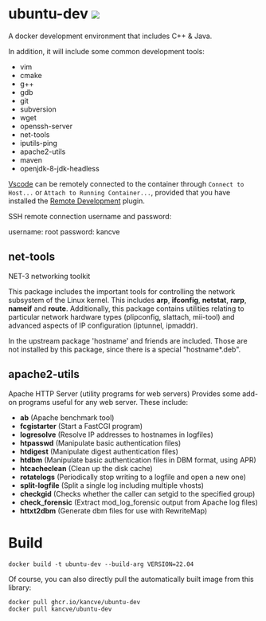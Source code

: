 # ubuntu-dev [![](https://github.com/kancve/ubuntu-dev/actions/workflows/docker-publish.yml/badge.svg)](https://github.com/kancve/ubuntu-dev/actions)

A docker development environment that includes C++ & Java.

In addition, it will include some common development tools:

* vim
* cmake
* g++
* gdb
* git
* subversion
* wget
* openssh-server
* net-tools
* iputils-ping
* apache2-utils
* maven
* openjdk-8-jdk-headless

[Vscode](https://code.visualstudio.com/) can be remotely connected to the container through ``Connect to Host...`` or ``Attach to Running Container...``, provided that you have installed the [Remote Development](https://marketplace.visualstudio.com/items?itemName=ms-vscode-remote.vscode-remote-extensionpack) plugin.

SSH remote connection username and password:

username: root
password: kancve

## net-tools

NET-3 networking toolkit

This package includes the important tools for controlling the network subsystem of the Linux kernel. This includes **arp**, **ifconfig**, **netstat**, **rarp**, **nameif** and **route**. Additionally, this package contains utilities relating to particular network hardware types (plipconfig, slattach, mii-tool) and advanced aspects of IP configuration (iptunnel, ipmaddr).

In the upstream package 'hostname' and friends are included. Those are not installed by this package, since there is a special "hostname*.deb".

## apache2-utils

Apache HTTP Server (utility programs for web servers)
Provides some add-on programs useful for any web server. These include:

- **ab** (Apache benchmark tool)
- **fcgistarter** (Start a FastCGI program)
- **logresolve** (Resolve IP addresses to hostnames in logfiles)
- **htpasswd** (Manipulate basic authentication files)
- **htdigest** (Manipulate digest authentication files)
- **htdbm** (Manipulate basic authentication files in DBM format, using APR)
- **htcacheclean** (Clean up the disk cache)
- **rotatelogs** (Periodically stop writing to a logfile and open a new one)
- **split-logfile** (Split a single log including multiple vhosts)
- **checkgid** (Checks whether the caller can setgid to the specified group)
- **check_forensic** (Extract mod_log_forensic output from Apache log files)
- **httxt2dbm** (Generate dbm files for use with RewriteMap)

# Build

```
docker build -t ubuntu-dev --build-arg VERSION=22.04
```

Of course, you can also directly pull the automatically built image from this library:

```
docker pull ghcr.io/kancve/ubuntu-dev
docker pull kancve/ubuntu-dev
```
